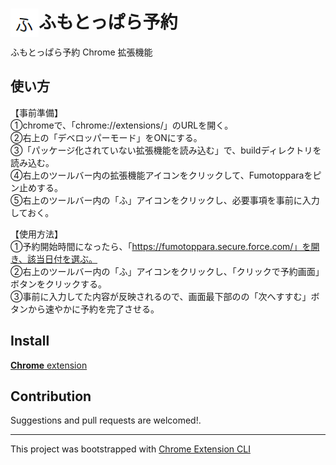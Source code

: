 # <img src="public/icons/icon_48.png" width="45" align="left"> ふもとっぱら予約

ふもとっぱら予約 Chrome 拡張機能

## 使い方

【事前準備】  
①chromeで、「chrome://extensions/」のURLを開く。  
②右上の「デベロッパーモード」をONにする。  
③「パッケージ化されていない拡張機能を読み込む」で、buildディレクトリを読み込む。  
④右上のツールバー内の拡張機能アイコンをクリックして、Fumotopparaをピン止めする。  
⑤右上のツールバー内の「ふ」アイコンをクリックし、必要事項を事前に入力しておく。  
  
【使用方法】  
①予約開始時間になったら、「https://fumotoppara.secure.force.com/」を開き、該当日付を選ぶ。  
②右上のツールバー内の「ふ」アイコンをクリックし、「クリックで予約画面」ボタンをクリックする。  
③事前に入力してた内容が反映されるので、画面最下部のの「次へすすむ」ボタンから速やかに予約を完了させる。  

## Install

[**Chrome** extension]()

## Contribution

Suggestions and pull requests are welcomed!.

---

This project was bootstrapped with [Chrome Extension CLI](https://github.com/dutiyesh/chrome-extension-cli)

